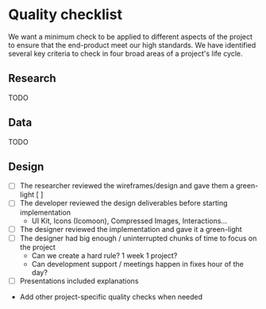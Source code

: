 # Quality checklist
We want a minimum check to be applied to different aspects of the project to ensure that the end-product meet our high standards. We have identified several key criteria to check in four broad areas of a project's life cycle. 

## Research
TODO

## Data
TODO

## Design
- [ ] The researcher reviewed the wireframes/design and gave them a green-light [  ]
- [ ] The developer reviewed the design deliverables before starting implementation
	- UI Kit, Icons (Icomoon), Compressed Images, Interactions...
- [ ] The designer reviewed the implementation and gave it a green-light
- [ ] The designer had big enough / uninterrupted chunks of time to focus on the project
	- Can we create a hard rule? 1 week 1 project?
	- Can development support / meetings happen in fixes hour of the day?
- [ ] Presentations included explanations
+ Add other project-specific quality checks when needed
